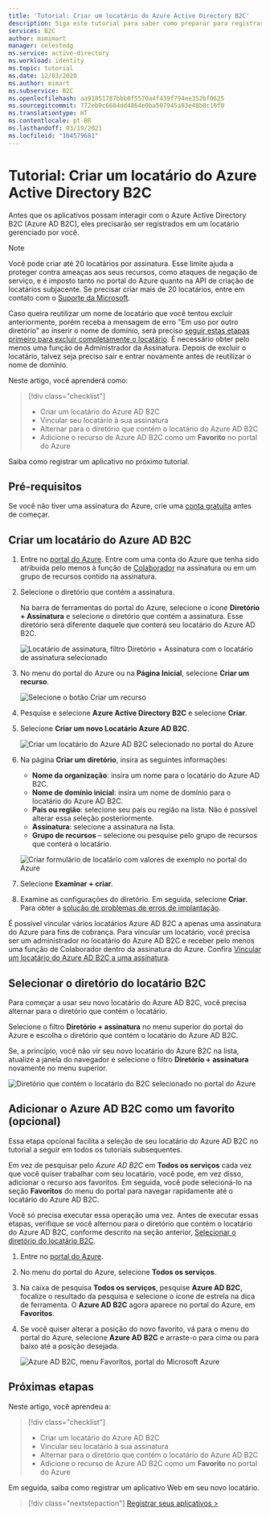 ```yaml
---
title: 'Tutorial: Criar um locatário do Azure Active Directory B2C'
description: Siga este tutorial para saber como preparar para registrar os aplicativos criando um locatário do Azure Active Directory B2C usando o portal do Azure.
services: B2C
author: msmimart
manager: celestedg
ms.service: active-directory
ms.workload: identity
ms.topic: tutorial
ms.date: 12/03/2020
ms.author: mimart
ms.subservice: B2C
ms.openlocfilehash: aa91851787bbb0f5570a4f439f794ee352bf0625
ms.sourcegitcommit: 772eb9c6684dd4864e0ba507945a83e48b8c16f0
ms.translationtype: HT
ms.contentlocale: pt-BR
ms.lasthandoff: 03/19/2021
ms.locfileid: "104579681"
---
```

# <a name="tutorial-create-an-azure-active-directory-b2c-tenant"></a>Tutorial: Criar um locatário do Azure Active Directory B2C

Antes que os aplicativos possam interagir com o Azure Active Directory B2C (Azure AD B2C), eles precisarão ser registrados em um locatário gerenciado por você. 

> [!NOTE]
> Você pode criar até 20 locatários por assinatura. Esse limite ajuda a proteger contra ameaças aos seus recursos, como ataques de negação de serviço, e é imposto tanto no portal do Azure quanto na API de criação de locatários subjacente. Se precisar criar mais de 20 locatários, entre em contato com o [Suporte da Microsoft](support-options.md).
> 
> Caso queira reutilizar um nome de locatário que você tentou excluir anteriormente, porém receba a mensagem de erro "Em uso por outro diretório" ao inserir o nome de domínio, será preciso [seguir estas etapas primeiro para excluir completamente o locatário](./faq.md?tabs=app-reg-ga#how-do-i-delete-my-azure-ad-b2c-tenant). É necessário obter pelo menos uma função de Administrador da Assinatura. Depois de excluir o locatário, talvez seja preciso sair e entrar novamente antes de reutilizar o nome de domínio.

Neste artigo, você aprenderá como:

> [!div class="checklist"]
> * Criar um locatário do Azure AD B2C
> * Vincular seu locatário à sua assinatura
> * Alternar para o diretório que contém o locatário do Azure AD B2C
> * Adicione o recurso de Azure AD B2C como um **Favorito** no portal do Azure

Saiba como registrar um aplicativo no próximo tutorial.

## <a name="prerequisites"></a>Pré-requisitos

Se você não tiver uma assinatura do Azure, crie uma [conta gratuita](https://azure.microsoft.com/free/?WT.mc_id=A261C142F) antes de começar.

## <a name="create-an-azure-ad-b2c-tenant"></a>Criar um locatário do Azure AD B2C

1. Entre no [portal do Azure](https://portal.azure.com/). Entre com uma conta do Azure que tenha sido atribuída pelo menos à função de [Colaborador](../role-based-access-control/built-in-roles.md) na assinatura ou em um grupo de recursos contido na assinatura.

1. Selecione o diretório que contém a assinatura.

    Na barra de ferramentas do portal do Azure, selecione o ícone **Diretório + Assinatura** e selecione o diretório que contém a assinatura. Esse diretório será diferente daquele que conterá seu locatário do Azure AD B2C.

    ![Locatário de assinatura, filtro Diretório + Assinatura com o locatário de assinatura selecionado](media/tutorial-create-tenant/portal-01-pick-directory.png)

1. No menu do portal do Azure ou na **Página Inicial**, selecione **Criar um recurso**.

   ![Selecione o botão Criar um recurso](media/tutorial-create-tenant/create-a-resource.png)

1. Pesquise e selecione **Azure Active Directory B2C** e selecione **Criar**.
2. Selecione **Criar um novo Locatário Azure AD B2C**.

    ![Criar um locatário do Azure AD B2C selecionado no portal do Azure](media/tutorial-create-tenant/portal-02-create-tenant.png)

1. Na página **Criar um diretório**, insira as seguintes informações:

   - **Nome da organização**: insira um nome para o locatário do Azure AD B2C.
   - **Nome de domínio inicial**: insira um nome de domínio para o locatário do Azure AD B2C.
   - **País ou região**: selecione seu país ou região na lista. Não é possível alterar essa seleção posteriormente.
   - **Assinatura**: selecione a assinatura na lista.
   - **Grupo de recursos** – selecione ou pesquise pelo grupo de recursos que conterá o locatário.

    ![Criar formulário de locatário com valores de exemplo no portal do Azure](media/tutorial-create-tenant/review-and-create-tenant.png)

1. Selecione **Examinar + criar**.
1. Examine as configurações do diretório. Em seguida, selecione **Criar**. Para obter a [solução de problemas de erros de implantação](../azure-resource-manager/templates/common-deployment-errors.md).

É possível vincular vários locatários Azure AD B2C a apenas uma assinatura do Azure para fins de cobrança. Para vincular um locatário, você precisa ser um administrador no locatário do Azure AD B2C e receber pelo menos uma função de Colaborador dentro da assinatura do Azure. Confira [Vincular um locatário do Azure AD B2C a uma assinatura](billing.md#link-an-azure-ad-b2c-tenant-to-a-subscription).

## <a name="select-your-b2c-tenant-directory"></a>Selecionar o diretório do locatário B2C

Para começar a usar seu novo locatário do Azure AD B2C, você precisa alternar para o diretório que contém o locatário.

Selecione o filtro **Diretório + assinatura** no menu superior do portal do Azure e escolha o diretório que contém o locatário do Azure AD B2C.

Se, a princípio, você não vir seu novo locatário do Azure B2C na lista, atualize a janela do navegador e selecione o filtro **Diretório + assinatura** novamente no menu superior.

![Diretório que contém o locatário do B2C selecionado no portal do Azure](media/tutorial-create-tenant/portal-07-select-tenant-directory.png)

## <a name="add-azure-ad-b2c-as-a-favorite-optional"></a>Adicionar o Azure AD B2C como um favorito (opcional)

Essa etapa opcional facilita a seleção de seu locatário do Azure AD B2C no tutorial a seguir em todos os tutoriais subsequentes.

Em vez de pesquisar pelo *Azure AD B2C* em **Todos os serviços** cada vez que você quiser trabalhar com seu locatário, você pode, em vez disso, adicionar o recurso aos favoritos. Em seguida, você pode selecioná-lo na seção **Favoritos** do menu do portal para navegar rapidamente até o locatário do Azure AD B2C.

Você só precisa executar essa operação uma vez. Antes de executar essas etapas, verifique se você alternou para o diretório que contém o locatário do Azure AD B2C, conforme descrito na seção anterior, [Selecionar o diretório do locatário B2C](#select-your-b2c-tenant-directory).

1. Entre no [portal do Azure](https://portal.azure.com).
1. No menu do portal do Azure, selecione **Todos os serviços**.
1. Na caixa de pesquisa **Todos os serviços**, pesquise **Azure AD B2C**, focalize o resultado da pesquisa e selecione o ícone de estrela na dica de ferramenta. O **Azure AD B2C** agora aparece no portal do Azure, em **Favoritos**.
1. Se você quiser alterar a posição do novo favorito, vá para o menu do portal do Azure, selecione **Azure AD B2C** e arraste-o para cima ou para baixo até a posição desejada.

    ![Azure AD B2C, menu Favoritos, portal do Microsoft Azure](media/tutorial-create-tenant/portal-08-b2c-favorite.png)

## <a name="next-steps"></a>Próximas etapas

Neste artigo, você aprendeu a:

> [!div class="checklist"]
> * Criar um locatário do Azure AD B2C
> * Vincular seu locatário à sua assinatura
> * Alternar para o diretório que contém o locatário do Azure AD B2C
> * Adicione o recurso de Azure AD B2C como um **Favorito** no portal do Azure

Em seguida, saiba como registrar um aplicativo Web em seu novo locatário.

> [!div class="nextstepaction"]
> [Registrar seus aplicativos >](tutorial-register-applications.md)